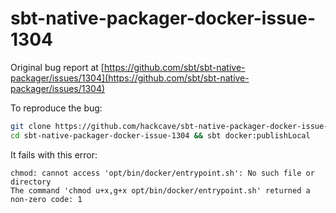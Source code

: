 # sbt-native-packager-docker-issue-1304

Original bug report at [https://github.com/sbt/sbt-native-packager/issues/1304](https://github.com/sbt/sbt-native-packager/issues/1304)

To reproduce the bug:

```bash
git clone https://github.com/hackcave/sbt-native-packager-docker-issue-1304.git
cd sbt-native-packager-docker-issue-1304 && sbt docker:publishLocal
```

It fails with this error:
```
chmod: cannot access 'opt/bin/docker/entrypoint.sh': No such file or directory
The command 'chmod u+x,g+x opt/bin/docker/entrypoint.sh' returned a non-zero code: 1
```
